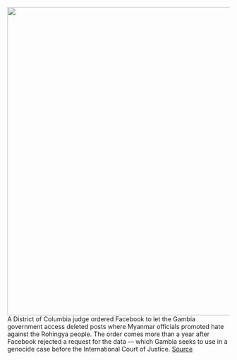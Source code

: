 <img src='https://cdn.vox-cdn.com/thumbor/--tWov7qeuZ6Rr4L17QkzIw7HKM=/0x0:4500x2988/1200x800/filters:focal(1890x1134:2610x1854)/cdn.vox-cdn.com/uploads/chorus_image/image/69898088/1195405178.0.jpg' width='700px' /><br/>
A District of Columbia judge ordered Facebook to let the Gambia government access deleted posts where Myanmar officials promoted hate against the Rohingya people. The order comes more than a year after Facebook rejected a request for the data — which Gambia seeks to use in a genocide case before the International Court of Justice.
<a href='https://www.theverge.com/2021/9/23/22689559/facebook-rohingya-myanmar-official-data-order-gambia-genocide-trial'> Source <a/>